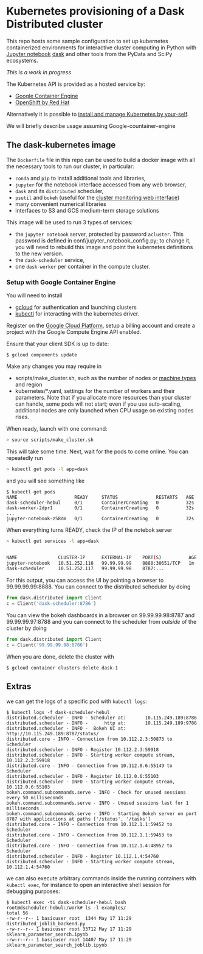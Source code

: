 # Kubernetes provisioning of a Dask Distributed cluster

This repo hosts some sample configuration to set up  kubernetes containerized
environments for interactive cluster computing in Python with [Jupyter
notebook](http://jupyter.org/) [dask](http://dask.pydata.org/) 
and other tools from the PyData and SciPy
ecosystems.

*This is a work in progress*

The Kubernetes API is provided as a hosted service by:

- [Google Container Engine](https://cloud.google.com/container-engine/)
- [OpenShift by Red Hat](https://www.openshift.com/)

Alternatively it is possible to [install and manage Kubernetes by
your-self](http://kubernetes.io/docs/getting-started-guides/).

We will briefly describe usage assuming Google-countainer-engine

## The dask-kubernetes image

The `Dockerfile` file in this repo can be used to build a docker image
with all the necessary tools to run our cluster, in particular:

- `conda` and `pip` to install additional tools and libraries,
- `jupyter` for the notebook interface accessed from any web browser,
- `dask` and its `distributed` scheduler,
- `psutil` and `bokeh` (useful for the [cluster monitoring web interface](
   https://distributed.readthedocs.io/en/latest/web.html))
- many convenient numerical libraries
- interfaces to S3 and GCS medium-term storage solutions

This image will be used to run 3 types of services:

- the `jupyter notebook` server, protected by password `acluster`. This password is defined
in conf/jupyter_notebook_config.py; to change it, you will need to rebuild this image
and point the kubernetes definitions to the new version.
- the `dask-scheduler` service,
- one `dask-worker` per container in the compute cluster.


### Setup with Google Container Engine

You will need to install
- [gcloud](https://cloud.google.com/sdk/gcloud/) for authentication and launching 
clusters
- [kubectl](https://kubernetes.io/docs/tasks/kubectl/install/) for interacting
with the kubernetes driver.

Register on the [Google Cloud Platform](https://cloud.google.com/), setup a
billing account and create a project with the Google Compute Engine API enabled.

Ensure that your client SDK is up to date:

```
$ gcloud components update
```

Make any changes you may require in 
- scripts/make_cluster.sh, such as the number of
nodes or [machine types](https://cloud.google.com/compute/docs/machine-types) and region
- kubernetes/*.yaml, settings for the number of workers and their parameters. Note
that if you allocate more resources than your cluster can handle, some pods will not start;
even if you use auto-scaling, additional nodes are only launched when CPU usage on existing
nodes rises.

When ready, launch with one command:
```bash
> source scripts/make_cluster.sh
```

This will take some time. Next, wait for the pods to come online. You can repeatedly
run
```bash
> kubectl get pods -l app=dask
```

and you will see something like

```
$ kubectl get pods
NAME                     READY     STATUS              RESTARTS   AGE
dask-scheduler-hebul     0/1       ContainerCreating   0          32s
dask-worker-2dpr1        0/1       ContainerCreating   0          32s
...
jupyter-notebook-z58dm   0/1       ContainerCreating   0          32s
```

When everything turns READY, check the IP of the notebok server

```bash
> kubectl get services -l app=dask


NAME               CLUSTER-IP      EXTERNAL-IP    PORT(S)          AGE
jupyter-notebook   10.51.252.116   99.99.99.99    8888:30651/TCP   1m
dask-scheduler     10.51.252.117   99.99.99.98    8787:...
```

For this output, you can access the UI by pointing a browser to 99.99.99.99:8888.
You can connect to the distributed scheduler by doing
```python
from dask.distributed import Client
c = Client('dask-scheduler:8786')
```

You can view the bokeh dashboards in a browser on 99.99.99.98:8787 and 99.99.99.97:8788 and
you can connect to the scheduler from *outside* of the cluster by doing
```python
from dask.distributed import Client
c = Client('99.99.99.98:8786')
```


When you are done, delete the cluster with


```
$ gcloud container clusters delete dask-1
```



## Extras

we can get the logs of a specific pod with `kubectl logs`:

```
$ kubectl logs -f dask-scheduler-hebul
distributed.scheduler - INFO - Scheduler at:       10.115.249.189:8786
distributed.scheduler - INFO -      http at:       10.115.249.189:9786
distributed.scheduler - INFO -  Bokeh UI at:  http://10.115.249.189:8787/status/
distributed.core - INFO - Connection from 10.112.2.3:50873 to Scheduler
distributed.scheduler - INFO - Register 10.112.2.3:59918
distributed.scheduler - INFO - Starting worker compute stream, 10.112.2.3:59918
distributed.core - INFO - Connection from 10.112.0.6:55149 to Scheduler
distributed.scheduler - INFO - Register 10.112.0.6:55103
distributed.scheduler - INFO - Starting worker compute stream, 10.112.0.6:55103
bokeh.command.subcommands.serve - INFO - Check for unused sessions every 50 milliseconds
bokeh.command.subcommands.serve - INFO - Unused sessions last for 1 milliseconds
bokeh.command.subcommands.serve - INFO - Starting Bokeh server on port 8787 with applications at paths ['/status', '/tasks']
distributed.core - INFO - Connection from 10.112.1.1:59452 to Scheduler
distributed.core - INFO - Connection from 10.112.1.1:59453 to Scheduler
distributed.core - INFO - Connection from 10.112.1.4:48952 to Scheduler
distributed.scheduler - INFO - Register 10.112.1.4:54760
distributed.scheduler - INFO - Starting worker compute stream, 10.112.1.4:54760
```

we can also execute arbitrary commands inside the running containers with
`kubectl exec`, for instance to open an interactive shell session for debugging
purposes:

```
$ kubectl exec -ti dask-scheduler-hebul bash
root@dscheduler-hebul:/work# ls -l examples/
total 56
-rw-r--r-- 1 basicuser root  1344 May 17 11:29 distributed_joblib_backend.py
-rw-r--r-- 1 basicuser root 33712 May 17 11:29 sklearn_parameter_search.ipynb
-rw-r--r-- 1 basicuser root 14407 May 17 11:29 sklearn_parameter_search_joblib.ipynb
```
